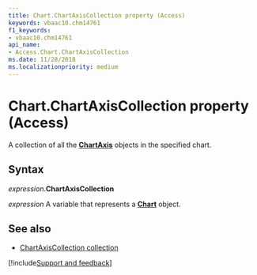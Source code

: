 ```yaml
---
title: Chart.ChartAxisCollection property (Access)
keywords: vbaac10.chm14761
f1_keywords:
- vbaac10.chm14761
api_name:
- Access.Chart.ChartAxisCollection
ms.date: 11/28/2018
ms.localizationpriority: medium
---
```



# Chart.ChartAxisCollection property (Access)

A collection of all the **[ChartAxis](Access.ChartAxis.md)** objects in the specified chart.


## Syntax

_expression_.**ChartAxisCollection**

_expression_ A variable that represents a **[Chart](Access.Chart.md)** object.


## See also

- [ChartAxisCollection collection](Access.ChartAxisCollection.md)

[!include[Support and feedback](~/includes/feedback-boilerplate.md)]